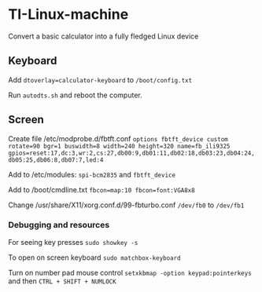 # TI-Linux-machine
Convert a basic calculator into a fully fledged Linux device

## Keyboard

Add `dtoverlay=calculator-keyboard` to `/boot/config.txt`

Run `autodts.sh` and reboot the computer.

## Screen

Create file /etc/modprobe.d/fbtft.conf `options fbtft_device custom rotate=90
bgr=1 buswidth=8 width=240 height=320 name=fb_ili9325
gpios=reset:17,dc:3,wr:2,cs:27,db00:9,db01:11,db02:18,db03:23,db04:24,db05:25,db06:8,db07:7,led:4`

Add to /etc/modules: `spi-bcm2835` and `fbtft_device`

Add to /boot/cmdline.txt `fbcon=map:10 fbcon=font:VGA8x8`

Change /usr/share/X11/xorg.conf.d/99-fbturbo.conf `/dev/fb0` to `/dev/fb1`

### Debugging and resources

For seeing key presses `sudo showkey -s`

To open on screen keyboard `sudo matchbox-keyboard`

Turn on number pad mouse control `setxkbmap -option keypad:pointerkeys` and then `CTRL + SHIFT + NUMLOCK`


